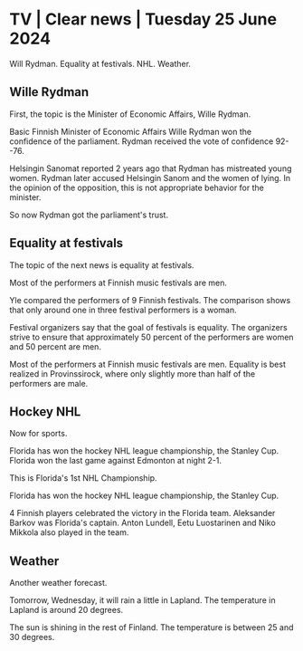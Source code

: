 # TV \| Clear news \| Tuesday 25 June 2024

Will Rydman. Equality at festivals. NHL. Weather.

## Wille Rydman

First, the topic is the Minister of Economic Affairs, Wille Rydman.

Basic Finnish Minister of Economic Affairs Wille Rydman won the confidence of the parliament. Rydman received the vote of confidence 92--76.

Helsingin Sanomat reported 2 years ago that Rydman has mistreated young women. Rydman later accused Helsingin Sanom and the women of lying. In the opinion of the opposition, this is not appropriate behavior for the minister.

So now Rydman got the parliament's trust.

## Equality at festivals

The topic of the next news is equality at festivals.

Most of the performers at Finnish music festivals are men.

Yle compared the performers of 9 Finnish festivals. The comparison shows that only around one in three festival performers is a woman.

Festival organizers say that the goal of festivals is equality. The organizers strive to ensure that approximately 50 percent of the performers are women and 50 percent are men.

Most of the performers at Finnish music festivals are men. Equality is best realized in Provinssirock, where only slightly more than half of the performers are male.

## Hockey NHL

Now for sports.

Florida has won the hockey NHL league championship, the Stanley Cup. Florida won the last game against Edmonton at night 2-1.

This is Florida's 1st NHL Championship.

Florida has won the hockey NHL league championship, the Stanley Cup.

4 Finnish players celebrated the victory in the Florida team. Aleksander Barkov was Florida's captain. Anton Lundell, Eetu Luostarinen and Niko Mikkola also played in the team.

## Weather

Another weather forecast.

Tomorrow, Wednesday, it will rain a little in Lapland. The temperature in Lapland is around 20 degrees.

The sun is shining in the rest of Finland. The temperature is between 25 and 30 degrees.
